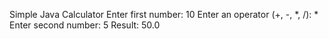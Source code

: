 Simple Java Calculator
Enter first number: 10
Enter an operator (+, -, *, /): *
Enter second number: 5
Result: 50.0
